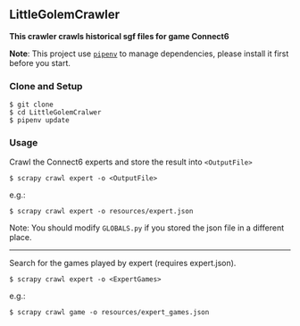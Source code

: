 ## LittleGolemCrawler
**This crawler crawls historical sgf files for game Connect6**

**Note**: This project use [`pipenv`]("https://github.com/pypa/pipenv") to manage dependencies, 
please install it first before you start. 

### Clone and Setup 
```shell
$ git clone 
$ cd LittleGolemCralwer
$ pipenv update
```

### Usage
Crawl the Connect6 experts and store the result into `<OutputFile>`
```
$ scrapy crawl expert -o <OutputFile>
```

e.g.:
```
$ scrapy crawl expert -o resources/expert.json
```
Note: You should modify `GLOBALS.py` if you stored the json file in a different place.


---

Search for the games played by expert (requires expert.json).

```
$ scrapy crawl expert -o <ExpertGames>
```

e.g.:
```
$ scrapy crawl game -o resources/expert_games.json
```

 
